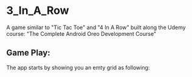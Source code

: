 # 3_In_A_Row

A game similar to "Tic Tac Toe" and "4 In A Row" built along the Udemy course: "The Complete Android Oreo Development Course" 

## Game Play:

The app starts by showing you an emty grid as following: 

